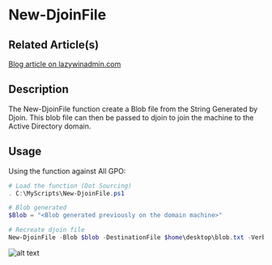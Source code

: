 [NewDjoinFile01]: https://github.com/lazywinadmin/PowerShell/blob/master/TOOL-New-DjoinFile/images/New-DjoinFile01.png
New-DjoinFile
===================
## Related Article(s)
[Blog article on lazywinadmin.com](http://www.lazywinadmin.com/2016/07/offline-domain-join-recreating-blob.html)

## Description

The New-DjoinFile function create a Blob file from the String Generated by Djoin.
This blob file can then be passed to djoin to join the machine to the Active Directory domain.

## Usage
Using the function against All GPO:
```PowerShell
# Load the function (Dot Sourcing)
. C:\MyScripts\New-DjoinFile.ps1

# Blob generated 
$Blob = "<Blob generated previously on the domain machine>"

# Recreate djoin file
New-DjoinFile -Blob $blob -DestinationFile $home\desktop\blob.txt -Verbose
```

![alt text][NewDjoinFile01]